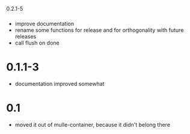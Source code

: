 0.2.1-5
###

* improve documentation
* rename some functions for release and for orthogonality with future releases
* call flush on done


# 0.1.1-3

* documentation improved somewhat

# 0.1

* moved it out of mulle-container, because it didn't belong there
